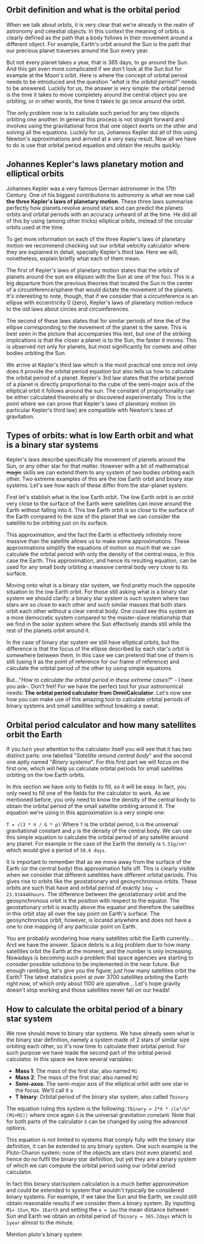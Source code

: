 ## Orbit definition and what is the orbital period

When we talk about orbits, it is very clear that we're already in the realm of astronomy and celestial objects. In this context the meaning of orbits is clearly defined as the path that a body follows in their movement around a different object. For example, Earth's orbit around the Sun is the path that our precious planet traverses around the Sun every year. 

But not every planet takes a year, that is 365 days, to go around the Sun. And this get even more complicated if we don't look at the Sun but for example at the Moon's orbit. Here is where the concept of orbital period needs to be introduced and the question _"what is the orbital period?"_ needs to be answered. Luckily for us, the answer is very simple: the orbital period is the time it takes to move completely around the central object you are orbiting, or in other words, the time it takes to go once around the orbit.

The only problem now is to calculate such period for any two objects orbiting one another. In general this process is not straight forward and involves using the <portal cid=438>gravitational force</portal> that one object exerts on the other and solving all the equations. Luckily for us, Johaness Kepler did all of this using Newton's approximations and arrived at a very easy result. Now all we have to do is use that orbital period equation and obtain the results quickly.

## Johannes Kepler's laws planetary motion and elliptical orbits

Johannes Kepler was a very famous German astronomer in the 17th Century. One of his biggest contributions to astronomy is what we now call **the three Kepler's laws of planetary motion**. These three laws summarise perfectly how planets revolve around stars and can predict the planets orbits and orbital periods with an accuracy unheard of at the time. He did all of this by using (among other tricks) elliptical orbits, instead of the circular orbits used at the time.

To get more information on each of the three Kepler's laws of planetary motion we recommend checking out our <portal cid=1018>orbital velocity calculator</portal> where they are explained in detail, specially Kepler's third law. Here we will, nonetheless, explain briefly what each of them mean.

The first of Kepler's laws of planetary motion states that the orbits of planets around the sun are ellipses with the Sun at one of the foci. This is a big departure from the previous theories that located the Sun in the center of a circumference/sphere that would dictate the movement of the planets. It's interesting to note, though, that if we consider that a circumference is an ellipse with eccentricity 0 (zero), Kepler's laws of planetary motion reduce to the old laws about circles and circumferences.

The second of these laws states that for similar periods of time the of the ellipse corresponding to the movement of the planet is the same. This is best seen in the picture that accompanies this text, but one of the striking implications is that the closer a planet is to the Sun, the faster it moves. This is observed not only for planets, but most significantly for comets and other bodies orbiting the Sun.

We arrive at Kepler's third law which is the most practical one since not only does it provide the orbital period equation but also tells us how to calculate the orbital period of a planet. Kepler's 3rd law states that the orbital period of a planet is directly proportional to the cube of the semi-major axis of the elliptical orbit it follows around the sun. The constant of proportionality can be either calculated theoretically or discovered experimentally. This is the point where we can prove that Kepler's laws of planetary motion (in particular Kepler's third law) are compatible with Newton's laws of gravitation.  

## Types of orbits: what is low Earth orbit and what is a binary star systems

Kepler's laws describe specifically the movement of planets around the Sun, or any other star for that matter. However with a bit of mathematical <strike>magic</strike> skills we can extend them to any system of two bodies orbiting each other. Two extreme examples of this are the low Earth orbit and binary star systems. Let's see how each of these differ from the star-planet system.

First let's stablish what is the low Earth orbit. The low Earth orbit is an orbit very close to the surface of the Earth were satellites can move around the Earth without falling into it. This low Earth orbit is so close to the surface of the Earth compared to the size of the planet that we can consider the satellite to be orbiting just on its surface.

This approximation, and the fact the Earth is effectively infinitely more massive than the satellite allows us to make some approximations. These approximations simplify the equations of motion so much that we can calculate the orbital period with only the density of the central mass, in this case the Earth. This approximation, and hence its resulting equation, can be used for any small body orbiting a massive central body very close to its surface.

Moving onto what is a binary star system, we find pretty much the opposite situation to the low Earth orbit. For those still asking what is a binary star system we should clarify: a binary star system is such system where two stars are so close to each other and such similar masses that both stars orbit each other without a clear central body. One could see this system as a more democratic system compared to the master-slave relationship that we find in the solar system where the Sun effectively stands still while the rest of the planets orbit around it.

In the case of binary star system we still have elliptical orbits, but the difference is that the focus of the ellipse described by each star's orbit is somewhere between them. In this case we can pretend that one of them is still (using it as the point of reference for our frame of reference) and calculate the orbital period of the other by using simple equations. 

But..."_How to calculate the orbital period in these extreme cases?_" - I here you ask-. Don't fret! For we have the perfect tool for your astronomical needs: **The orbital period calculator from OmniCalculator**. Let's now see how you can make use of this amazing tool to calculate orbital periods of binary systems and small satellites without breaking a sweat.

## Orbital period calculator and how many satellites orbit the Earth

If you turn your attention to the calculator itself you will see that it has two distinct parts: one labelled "_Satellite around central body_" and the second one aptly named "_Binery systema_". For this first part we will focus on the first one, which will help us calculate orbital periods for small satellites orbiting on the low Earth orbits.

In this section we have only to fields to fill, so it will be easy. In fact, you only need to fill one of the fields for the calculator to work. As we mentioned before, you only need to know the density of the central body to obtain the orbital period of the small satellite orbiting around it. The equation we're using in this approximation is a very simple one: 

`T = √(3 * π / G * ρ)`
Where `T` is the orbital period, `G` is the universal gravitational constant and `ρ` is the density of the central body. We can use this simple equation to calculate the orbital period of any satellite around any planet. For example in the case of the Earth the density is `5.51g/cm³` which would give a period of `58.6 days`.

It is important to remember that as we move away from the surface of the Earth (or the central body) this approximation falls off. This is clearly visible when we consider that different satellites have different orbital periods. This gives rise to orbits like the geostationary and geosynchronous orbits. These orbits are such that have and orbital period of exactly `1day = 23.934446hours`. The difference between the geostationary orbit and the geosynchronous orbit is the position with respect to the equator. The geostationary orbit is exactly above the equator and therefore the satellites in this orbit stay all over the say point on Earth's surface. The geosynchronous orbit, however, is located anywhere and does not have a one to one mapping of any particular point on Earth.

You are probably wondering how many satellites orbit the Earth currently... And we have the answer. Space debris is a big problem due to how many satellites orbit the Earth at the moment, and the number is only increasing. Nowadays is becoming such a problem that space agencies are starting to consider possible solutions to be implemented in the near future. But enough rambling, let's give you the figure; just how many satellites orbit the Earth? The latest statistics point at over 3700 satellites orbiting the Earth right now, of which only about 1100 are operative... Let's hope gravity doesn't stop working and those satellites never fall on our heads!

## How to calculate the orbital period of a binary star system

We now should move to binary star systems. We have already seen what is the binary star definition, namely a system made of 2 stars of similar size orbiting each other, so it's now time to calculate their orbital period. For such purpose we have made the second part of the orbital period calculator. In this space we have several variables: 

* **Mass 1**: The mass of the first star, also named `M1`
* **Mass 2**: The mass of the first star, also named `M2`
* **Semi-axos**: The semi-major axis of the elliptical orbit with one star in the focus. We'll call it `a`
* **T binary**: Orbital period of the binary star system, also called `Tbinary`

The equation ruling this system is the following: `Tbinary = 2*π * √(a³/G*(M1+M2))` where once again `G` is the universal gravitation constant. Note that for both parts of the calculator `G` can be changed by using the advanced options.

This equation is not limited to systems that comply fully with the binary star definition, it can be extended to any binary system. One such example is the Pluto-Charon system; none of the objects are stars (not even planets) and hence do no fulfil the binary star definition, but yet they are a binary system of which we can compute the orbital period using our orbital period calculator.

In fact this binary star/system calculation is a much better approximation and could be extended to system that wouldn't typically be considered binary systems. For example, if we take the Sun and the Earth, we could still obtain reasonable results if we consider them a binary system. By inputting `M1= 1Sun`, `M2= 1Earth` and setting the `a = 1au` the mean distance between Sun and Earth we obtain an orbital period of `Tbinary = 365.2days` which is `1year` almost to the minute.

Mention  pluto's binary system
